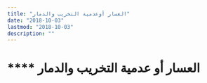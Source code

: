 ```yaml
---
title: "العسار أوعدمية التخريب والدمار"
date: "2018-10-03"
lastmod: "2018-10-03"
description: ""
---
```

# **** **العسار أو عدمية التخريب والدمار**

###